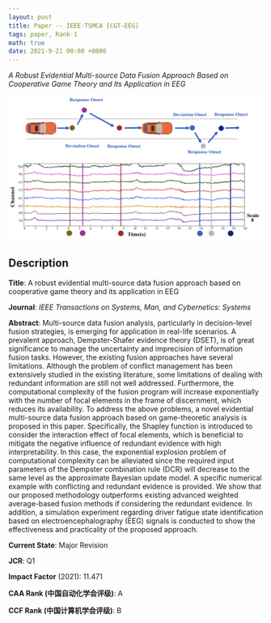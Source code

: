```yaml
---
layout: post
title: Paper -- IEEE-TSMCA [CGT-EEG]
tags: paper, Rank-1
math: true
date: 2021-9-21 00:00 +0800
---
```

*A Robust Evidential Multi-source Data Fusion Approach Based on Cooperative Game Theory and Its Application in EEG*

![GA](https://github.com/Samlzy/pics/raw/Samlzy-patch-1/LiuXiao06-1.png)
![GA](https://github.com/Samlzy/pics/raw/Samlzy-patch-1/LiuXiao06-2.png)

## Description

**Title**: A robust evidential multi-source data fusion approach based on cooperative game theory and its application in EEG

**Journal**: *IEEE Transactions on Systems, Man, and Cybernetics: Systems*

**Abstract**: Multi-source data fusion analysis, particularly in decision-level fusion strategies, is emerging for application in real-life scenarios. A prevalent approach, Dempster-Shafer evidence theory (DSET), is of great significance to manage the uncertainty and imprecision of information fusion tasks. However, the existing fusion approaches have several limitations. Although the problem of conflict management has been extensively studied in the existing literature, some limitations of dealing with redundant information are still not well addressed. Furthermore, the computational complexity of the fusion program will increase exponentially with the number of focal elements in the frame of discernment, which reduces its availability. To address the above problems, a novel evidential multi-source data fusion approach based on game-theoretic analysis is proposed in this paper. Specifically, the Shapley function is introduced to consider the interaction effect of focal elements, which is beneficial to mitigate the negative influence of redundant evidence with high interpretability. In this case, the exponential explosion problem of computational complexity can be alleviated since the required input parameters of the Dempster combination rule (DCR) will decrease to the same level as the approximate Bayesian update model. A specific numerical example with conflicting and redundant evidence is provided. We show that our proposed methodology outperforms existing advanced weighted average-based fusion methods if considering the redundant evidence. In addition, a simulation experiment regarding driver fatigue state identification based on electroencephalography (EEG) signals is conducted to show the effectiveness and practicality of the proposed approach.

**Current State**: Major Revision

**JCR**: Q1

**Impact Factor** (2021): 11.471

**CAA Rank (中国自动化学会评级)**: A

**CCF Rank (中国计算机学会评级)**: B
